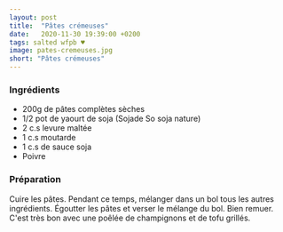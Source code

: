 ```yaml
---
layout: post
title:  "Pâtes crémeuses"
date:   2020-11-30 19:39:00 +0200
tags: salted wfpb ♥
image: pates-cremeuses.jpg
short: "Pâtes crémeuses"
---
```


### Ingrédients

* 200g de pâtes complètes sèches
* 1/2 pot de yaourt de soja (Sojade So soja nature)
* 2 c.s levure maltée
* 1 c.s moutarde
* 1 c.s de sauce soja
* Poivre

### Préparation

Cuire les pâtes. Pendant ce temps, mélanger dans un bol tous les autres ingrédients.
Égoutter les pâtes et verser le mélange du bol. Bien remuer.
C'est très bon avec une poêlée de champignons et de tofu grillés.
